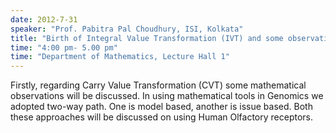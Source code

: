 ```yaml
---
date: 2012-7-31
speaker: "Prof. Pabitra Pal Choudhury, ISI, Kolkata"
title: "Birth of Integral Value Transformation (IVT) and some observations in Mathematics and in Genomics"
time: "4:00 pm- 5.00 pm" 
time: "Department of Mathematics, Lecture Hall 1"
---
```

Firstly, regarding Carry Value Transformation (CVT) some mathematical observations will be discussed. In using mathematical tools in Genomics we adopted two-way path. One is model based, another is issue based. Both these approaches will be discussed on using Human Olfactory receptors.
